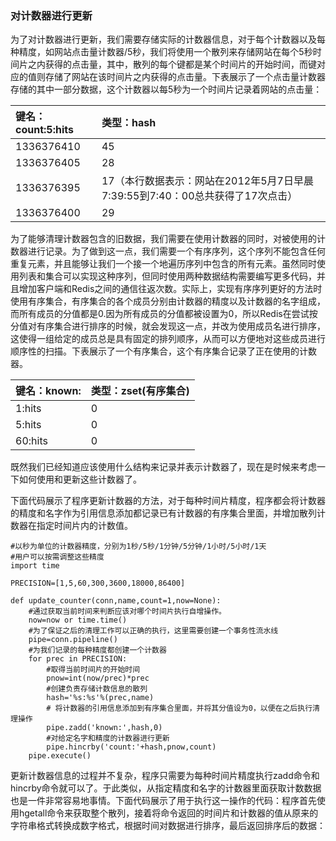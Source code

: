 ### 对计数器进行更新

为了对计数器进行更新，我们需要存储实际的计数器信息，对于每个计数器以及每种精度，如网站点击量计数器/5秒，我们将使用一个散列来存储网站在每个5秒时间片之内获得的点击量，其中，散列的每个键都是某个时间片的开始时间，而键对应的值则存储了网站在该时间片之内获得的点击量。下表展示了一个点击量计数器存储的其中一部分数据，这个计数器以每5秒为一个时间片记录着网站的点击量：

| 键名：count:5:hits | 类型：hash |
| :--- | :--- |
| 1336376410 | 45 |
| 1336376405 | 28 |
| 1336376395 | 17（本行数据表示：网站在2012年5月7日早晨7:39:55到7:40：00总共获得了17次点击） |
| 1336376400 | 29 |

为了能够清理计数器包含的旧数据，我们需要在使用计数器的同时，对被使用的计数器进行记录。为了做到这一点，我们需要一个有序序列，这个序列不能包含任何重复元素，并且能够让我们一个接一个地遍历序列中包含的所有元素。虽然同时使用列表和集合可以实现这种序列，但同时使用两种数据结构需要编写更多代码，并且增加客户端和Redis之间的通信往返次数。实际上，实现有序序列更好的方法时使用有序集合，有序集合的各个成员分别由计数器的精度以及计数器的名字组成，而所有成员的分值都是0.因为所有成员的分值都被设置为0，所以Redis在尝试按分值对有序集合进行排序的时候，就会发现这一点，并改为使用成员名进行排序，这使得一组给定的成员总是具有固定的排列顺序，从而可以方便地对这些成员进行顺序性的扫描。下表展示了一个有序集合，这个有序集合记录了正在使用的计数器。

| 键名：known: | 类型：zset\(有序集合\) |
| :--- | :--- |
| 1:hits | 0 |
| 5:hits | 0 |
| 60:hits | 0 |

既然我们已经知道应该使用什么结构来记录并表示计数器了，现在是时候来考虑一下如何使用和更新这些计数器了。

下面代码展示了程序更新计数器的方法，对于每种时间片精度，程序都会将计数器 的精度和名字作为引用信息添加都记录已有计数器的有序集合里面，并增加散列计数器在指定时间片内的计数值。

```
#以秒为单位的计数器精度，分别为1秒/5秒/1分钟/5分钟/1小时/5小时/1天
#用户可以按需调整这些精度
import time

PRECISION=[1,5,60,300,3600,18000,86400]

def update_counter(conn,name,count=1,now=None):
    #通过获取当前时间来判断应该对哪个时间片执行自增操作。
    now=now or time.time()
    #为了保证之后的清理工作可以正确的执行，这里需要创建一个事务性流水线
    pipe=conn.pipeline()
    #为我们记录的每种精度都创建一个计数器
    for prec in PRECISION:
        #取得当前时间片的开始时间
        pnow=int(now/prec)*prec
        #创建负责存储计数信息的散列
        hash='%s:%s'%(prec,name)
        # 将计数器的引用信息添加到有序集合里面，并将其分值设为0，以便在之后执行清理操作
        pipe.zadd('known:',hash,0)
        #对给定名字和精度的计数器进行更新
        pipe.hincrby('count:'+hash,pnow,count)
    pipe.execute()
```

更新计数器信息的过程并不复杂，程序只需要为每种时间片精度执行zadd命令和hincrby命令就可以了。于此类似，从指定精度和名字的计数器里面获取计数数据也是一件非常容易地事情。下面代码展示了用于执行这一操作的代码：程序首先使用hgetall命令来获取整个散列，接着将命令返回的时间片和计数器的值从原来的字符串格式转换成数字格式，根据时间对数据进行排序，最后返回排序后的数据：

```

```

